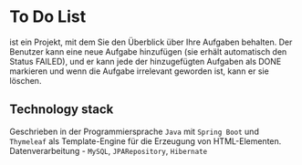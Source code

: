 # To Do List
ist ein Projekt, mit dem Sie den Überblick über Ihre Aufgaben behalten. Der Benutzer kann eine neue Aufgabe hinzufügen 
(sie erhält automatisch den Status FAILED), und er kann jede der hinzugefügten Aufgaben als DONE markieren und wenn die Aufgabe irrelevant geworden ist, kann er sie löschen.

## Technology stack

Geschrieben in der Programmiersprache `Java` mit `Spring Boot` und `Thymeleaf` als Template-Engine für die Erzeugung von HTML-Elementen.
Datenverarbeitung - `MySQL`, `JPARepository`, `Hibernate`
